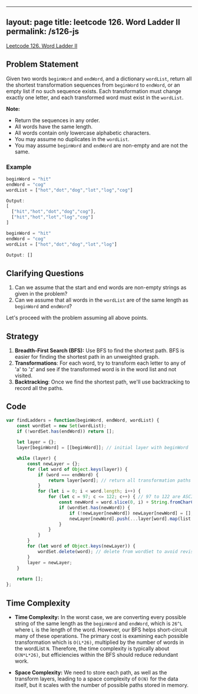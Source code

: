 
---
layout: page
title: leetcode 126. Word Ladder II
permalink: /s126-js
---
[Leetcode 126. Word Ladder II](https://algoadvance.github.io/algoadvance/l126)
## Problem Statement

Given two words `beginWord` and `endWord`, and a dictionary `wordList`, return all the shortest transformation sequences from `beginWord` to `endWord`, or an empty list if no such sequence exists. Each transformation must change exactly one letter, and each transformed word must exist in the `wordList`.

**Note:** 

- Return the sequences in any order.
- All words have the same length.
- All words contain only lowercase alphabetic characters.
- You may assume no duplicates in the `wordList`.
- You may assume `beginWord` and `endWord` are non-empty and are not the same.

### Example
```js
beginWord = "hit"
endWord = "cog"
wordList = ["hot","dot","dog","lot","log","cog"]

Output:
[
  ["hit","hot","dot","dog","cog"],
  ["hit","hot","lot","log","cog"]
]
```

```js
beginWord = "hit"
endWord = "cog"
wordList = ["hot","dot","dog","lot","log"]

Output: []
```


## Clarifying Questions

1. Can we assume that the start and end words are non-empty strings as given in the problem?
2. Can we assume that all words in the `wordList` are of the same length as `beginWord` and `endWord`?

Let's proceed with the problem assuming all above points.

## Strategy

1. **Breadth-First Search (BFS):** Use BFS to find the shortest path. BFS is easier for finding the shortest path in an unweighted graph.
2. **Transformations**: For each word, try to transform each letter to any of 'a' to 'z' and see if the transformed word is in the word list and not visited.
3. **Backtracking**: Once we find the shortest path, we'll use backtracking to record all the paths.

## Code

```js
var findLadders = function(beginWord, endWord, wordList) {
    const wordSet = new Set(wordList);
    if (!wordSet.has(endWord)) return [];
    
    let layer = {};
    layer[beginWord] = [[beginWord]]; // initial layer with beginWord

    while (layer) {
        const newLayer = {};
        for (let word of Object.keys(layer)) {
            if (word === endWord) {
                return layer[word]; // return all transformation paths ending with endWord
            }
            for (let i = 0; i < word.length; i++) {
                for (let c = 97; c <= 122; c++) { // 97 to 122 are ASCII of 'a' to 'z'
                    const newWord = word.slice(0, i) + String.fromCharCode(c) + word.slice(i + 1);
                    if (wordSet.has(newWord)) {
                        if (!newLayer[newWord]) newLayer[newWord] = [];
                        newLayer[newWord].push(...layer[word].map(list => [...list, newWord]));
                    }
                }
            }
        }
        for (let word of Object.keys(newLayer)) {
            wordSet.delete(word); // delete from wordSet to avoid revisit
        }
        layer = newLayer;
    }
    
    return [];
};
```

## Time Complexity

- **Time Complexity:** In the worst case, we are converting every possible string of the same length as the `beginWord` and `endWord`, which is `26^L` where `L` is the length of the word. However, our BFS helps short-circuit many of these operations. The primary cost is examining each possible transformation which is `O(L*26)`, multiplied by the number of words in the wordList `N`. Therefore, the time complexity is typically about `O(N*L*26)`, but efficiencies within the BFS should reduce redundant work.
  
- **Space Complexity:** We need to store each path, as well as the transform layers, leading to a space complexity of `O(N)` for the data itself, but it scales with the number of possible paths stored in memory.